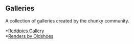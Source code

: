 Galleries
--------------------------
A collection of galleries created by the chunky community.  

*[Reddpics Gallery][0]  
*[Renders by Oldshoes][1]

[0]:http://reddpics.com/r/chunky
[1]:http://oldshoes.tumblr.com/tagged/llbit
